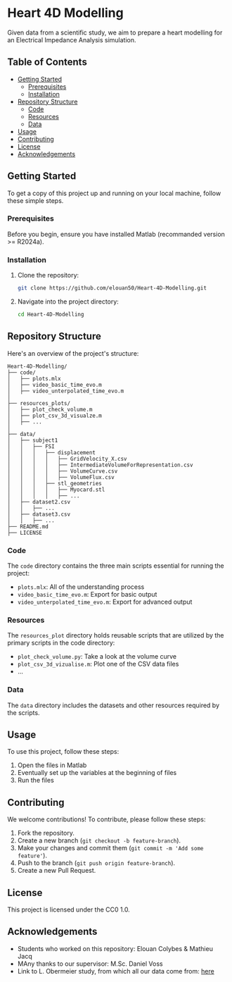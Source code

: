 # Heart 4D Modelling
 Given data from a scientific study, we aim to prepare a heart modelling for an Electrical Impedance Analysis simulation.

## Table of Contents

- [Getting Started](#getting-started)
  - [Prerequisites](#prerequisites)
  - [Installation](#installation)
- [Repository Structure](#repository-structure)
  - [Code](#code)
  - [Resources](#resources)
  - [Data](#data)
- [Usage](#usage)
- [Contributing](#contributing)
- [License](#license)
- [Acknowledgements](#acknowledgements)

## Getting Started

To get a copy of this project up and running on your local machine, follow these simple steps.

### Prerequisites

Before you begin, ensure you have installed Matlab (recommanded version >= R2024a).

### Installation

1. Clone the repository:
    ```bash
    git clone https://github.com/elouan50/Heart-4D-Modelling.git
    ```
2. Navigate into the project directory:
    ```bash
    cd Heart-4D-Modelling
    ```

## Repository Structure

Here's an overview of the project's structure:

```plaintext
Heart-4D-Modelling/
├── code/
│   ├── plots.mlx
│   ├── video_basic_time_evo.m
│   ├── video_unterpolated_time_evo.m
│
├── resources_plots/
│   ├── plot_check_volume.m
│   ├── plot_csv_3d_visualze.m
│   ├── ...
│
├── data/
│   ├── subject1
│   │   ├── FSI
│   │   │   ├── displacement
│   │   │   │   ├── GridVelocity_X.csv
│   │   │   │   ├── IntermediateVolumeForRepresentation.csv
│   │   │   │   ├── VolumeCurve.csv
│   │   │   │   ├── VolumeFlux.csv
│   │   │   ├── stl_geometries
│   │   │   │   ├── Myocard.stl
│   │   │   │   ├── ...
│   ├── dataset2.csv
│   │   ├── ...
│   ├── dataset3.csv
│   │   ├── ...
├── README.md
├── LICENSE
```

### Code
The `code` directory contains the three main scripts essential for running the project:

- `plots.mlx`: All of the understanding process
- `video_basic_time_evo.m`: Export for basic output
- `video_unterpolated_time_evo.m`: Export for advanced output

### Resources
The `resources_plot` directory holds reusable scripts that are utilized by the primary scripts in the code directory:

- `plot_check_volume.py`: Take a look at the volume curve
- `plot_csv_3d_vizualise.m`: Plot one of the CSV data files
- ...

### Data
The `data` directory includes the datasets and other resources required by the scripts.


## Usage
To use this project, follow these steps:

1. Open the files in Matlab
2. Eventually set up the variables at the beginning of files
3. Run the files


## Contributing
We welcome contributions! To contribute, please follow these steps:

1. Fork the repository.
2. Create a new branch (`git checkout -b feature-branch`).
3. Make your changes and commit them (`git commit -m 'Add some feature'`).
4. Push to the branch (`git push origin feature-branch`).
5. Create a new Pull Request.

## License
This project is licensed under the CC0 1.0.

## Acknowledgements

- Students who worked on this repository: Elouan Colybes & Mathieu Jacq
- MAny thanks to our supervisor: M.Sc. Daniel Voss
- Link to L. Obermeier study, from which all our data come from: [here](https://ieeexplore.ieee.org/document/10478556)
